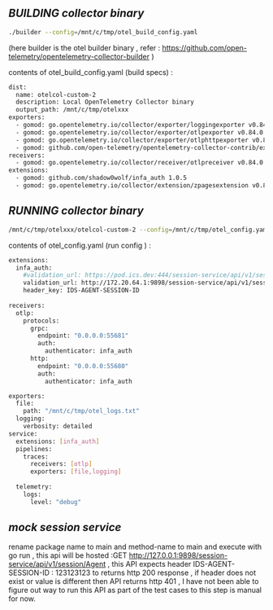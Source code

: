 ## _BUILDING collector binary_ ##

```sh
./builder --config=/mnt/c/tmp/otel_build_config.yaml 
```
(here builder is the otel builder binary , refer : https://github.com/open-telemetry/opentelemetry-collector-builder  )

contents of otel_build_config.yaml (build specs) :
```sh
dist:
  name: otelcol-custom-2
  description: Local OpenTelemetry Collector binary
  output_path: /mnt/c/tmp/otelxxx
exporters:
  - gomod: go.opentelemetry.io/collector/exporter/loggingexporter v0.84.0
  - gomod: go.opentelemetry.io/collector/exporter/otlpexporter v0.84.0
  - gomod: go.opentelemetry.io/collector/exporter/otlphttpexporter v0.84.0
  - gomod: github.com/open-telemetry/opentelemetry-collector-contrib/exporter/fileexporter v0.84.0
receivers:
  - gomod: go.opentelemetry.io/collector/receiver/otlpreceiver v0.84.0
extensions:
  - gomod: github.com/shadow0wolf/infa_auth 1.0.5
  - gomod: go.opentelemetry.io/collector/extension/zpagesextension v0.84.0
```

## _RUNNING collector binary_ ##
```sh
/mnt/c/tmp/otelxxx/otelcol-custom-2 --config=/mnt/c/tmp/otel_config.yaml
```

contents of otel_config.yaml (run config ) :

```sh
extensions:
  infa_auth:
    #validation_url: https://pod.ics.dev:444/session-service/api/v1/session/Agent
    validation_url: http://172.20.64.1:9898/session-service/api/v1/session/Agent
    header_key: IDS-AGENT-SESSION-ID
  
receivers:
  otlp:
    protocols:
      grpc:
        endpoint: "0.0.0.0:55681"
        auth:
          authenticator: infa_auth
      http:
        endpoint: "0.0.0.0:55680"
        auth:
          authenticator: infa_auth

exporters:
  file:
    path: "/mnt/c/tmp/otel_logs.txt"
  logging:
    verbosity: detailed  
service:
  extensions: [infa_auth]
  pipelines:
    traces:
      receivers: [otlp]
      exporters: [file,logging]
      
  telemetry:
    logs:
      level: "debug"
```
##  _mock session service_ ##
rename package name to main and method-name to main and execute with go run , this api will be hosted :GET http://127.0.0.1:9898/session-service/api/v1/session/Agent ,
this API expects header IDS-AGENT-SESSION-ID : 123123123 to returns http 200 response , if header does not exist or value is different then API returns http 401 ,
I have not been able to figure out way to run this API as part of the test cases to this step is manual for now.

